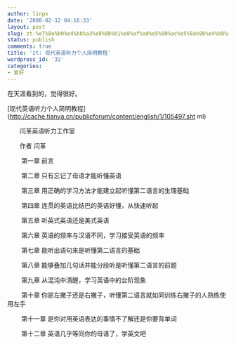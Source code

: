 ```yaml
---
author: linpx
date: '2008-02-12 04:16:33'
layout: post
slug: zt-%e7%8e%b0%e4%bb%a3%e8%8b%b1%e8%af%ad%e5%90%ac%e5%8a%9b%e4%b8%aa%e4%ba%ba%e7%ae%80%e6%98%8e%e6%95%99%e7%a8%8b
status: publish
comments: true
title: 'zt: 现代英语听力个人简明教程'
wordpress_id: '32'
categories:
- 爱好
---
```


  

在天涯看到的，觉得很好。

[现代英语听力个人简明教程](http://cache.tianya.cn/publicforum/content/english/1/105497.sht
ml)

　　闫革英语听力工作室

　　作者 闫革


　　 第一章 前言

　　 第二章 只有忘记了母语才能听懂英语

　　 第三章 用正确的学习方法才能建立起听懂第二语言的生理基础

　　 第四章 连贯的英语比结巴的英语好懂，从快速听起

　　 第五章 听英式英语还是美式英语

　　 第六章 英语的频率与汉语不同，学习接受英语的频率

　　 第七章 能听出语句来是听懂第二语言的基础

　　 第八章 能够叠加几句话并能分段听是听懂第二语言的前题

　　 第九章 从混沌中清醒，学习英语中的台阶现象

　　 第十章 你是左撇子还是右撇子，听懂第二语言就如同训练右撇子的人熟练使用左手

　　 第十一章 是你对用英语表达的事情不了解还是你要背单词

　　 第十二章 英语几乎等同你的母语了，学英文吧

